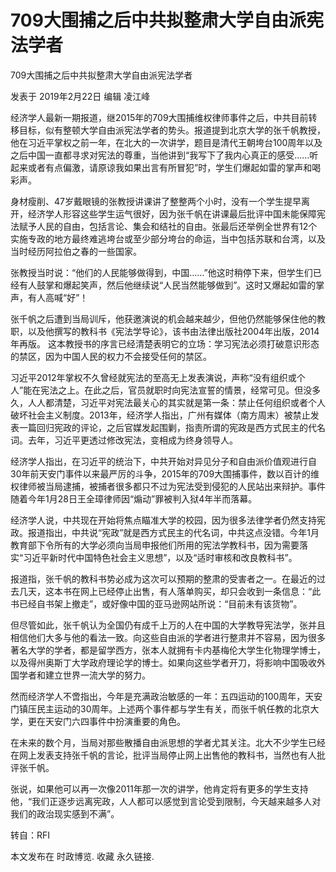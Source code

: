 # 709大围捕之后中共拟整肃大学自由派宪法学者

709大围捕之后中共拟整肃大学自由派宪法学者

发表于 2019年2月22日 编辑 凌江峰

经济学人最新一期报道，继2015年的709大围捕维权律师事件之后，中共目前转移目标，似有整顿大学自由派宪法学者的势头。报道提到北京大学的张千帆教授，他在习近平掌权之前一年，在北大的一次讲学，题目是清代王朝垮台100周年以及之后中国一直都寻求对宪法的尊重，当他讲到“我写下了我内心真正的感受……听起来或者有点偏激，请原谅我如果出言有所冒犯”时，学生们爆起如雷的掌声和喝彩声。

身材瘦削、47岁戴眼镜的张教授讲课讲了整整两个小时，没有一个学生提早离开，经济学人形容这些学生运气很好，因为张千帆在讲课最后批评中国未能保障宪法赋予人民的自由，包括言论、集会和结社的自由。张最后还举例全世界有12个实施专政的地方最终难逃垮台或至少部分垮台的命运，当中包括苏联和台湾，以及当时经历阿拉伯之春的一些国家。

张教授当时说：“他们的人民能够做得到，中国……”他这时稍停下来，但学生们已经有人鼓掌和爆起笑声，然后他继续说“人民当然能够做到”。这时又爆起如雷的掌声，有人高喊“好”！

张千帆之后遭到当局训斥，他获邀演说的机会越来越少，但他仍然能够保住他的教职，以及他撰写的教科书《宪法学导论》，该书由法律出版社2004年出版，2014年再版。 这本教授书的序言已经清楚表明它的立场：学习宪法必须打破意识形态的禁区，因为中国人民的权力不会接受任何的禁区。

习近平2012年掌权不久曾经就宪法的至高无上发表演说，声称“没有组织或个人”能在宪法之上。在此之后，官员就职时向宪法宣誓的情景，经常可见。但没多久，人人都清楚，习近平对宪法最关心的其实就是第一条：禁止任何组织或者个人破坏社会主义制度。2013年，经济学人指出，广州有媒体（南方周末）被禁止发表一篇回归宪政的评论，之后官媒发起围剿，指责所谓的宪政是西方式民主的代名词。去年，习近平更透过修改宪法，变相成为终身领导人。

经济学人指出，在习近平的统治下，中共开始对异见分子和自由派价值观进行自30年前天安门事件以来最严厉的斗争，2015年的709大围捕事件，数以百计的维权律师被当局逮捕，被捕者很多都只不过为宪法受到侵犯的人民站出来辩护。事件随着今年1月28日王全璋律师因“煽动”罪被判入狱4年半而落幕。

经济学人说，中共现在开始将焦点瞄准大学的校园，因为很多法律学者仍然支持宪政。报道指出，中共说“宪政”就是西方式民主的代名词，中共这点没错。今年1月教育部下令所有的大学必须向当局申报他们所用的宪法学教科书，因为需要落实“习近平新时代中国特色社会主义思想”，以及“适时审核和改良教科书”。

报道指，张千帆的教科书势必成为这次可以预期的整肃的受害者之一。在最近的过去几天，这本书在网上已经停止出售，有人落单购买，却只会收到一条信息：“此书已经自书架上撤走”，或好像中国的亚马逊网站所说：“目前未有该货物”。

但尽管如此，张千帆认为全国仍有成千上万的人在中国的大学教导宪法学，张并且相信他们大多与他的看法一致。向这些自由派的学者进行整肃并不容易，因为很多著名大学的学者，都是留学西方，张本人就拥有卡内基梅伦大学生化物理学博士，以及得州奥斯丁大学政府理论学的博士。如果向这些学者开刀，将影响中国吸收外国学者和建立世界一流大学的努力。

然而经济学人不啻指出，今年是充满政治敏感的一年：五四运动的100周年，天安门镇压民主运动的30周年。上述两个事件都与学生有关，而张千帆任教的北京大学，更在天安门六四事件中扮演重要的角色。

在未来的数个月，当局对那些散播自由派思想的学者尤其关注。北大不少学生已经在网上发表支持张千帆的言论，批评当局停止网上出售他的教科书，当然也有人批评张千帆。

张说，如果他可以再一次像2011年那一次的讲学，他肯定将有更多的学生支持他，“我们正逐步远离宪政，人人都可以感觉到言论受到限制，今天越来越多人对我们的政治现实感到不满”。

转自：RFI

本文发布在 时政博览. 收藏 永久链接.